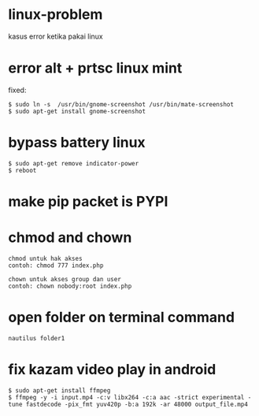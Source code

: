 # linux-problem
kasus error ketika pakai linux
# error alt + prtsc linux mint
fixed:
```
$ sudo ln -s  /usr/bin/gnome-screenshot /usr/bin/mate-screenshot
$ sudo apt-get install gnome-screenshot
```

# bypass battery linux
```
$ sudo apt-get remove indicator-power
$ reboot
```

# make pip packet is PYPI

# chmod and chown
```
chmod untuk hak akses 
contoh: chmod 777 index.php

chown untuk akses group dan user
contoh: chown nobody:root index.php
```
# open folder on terminal command
```
nautilus folder1
```

# fix kazam video play in android
```
$ sudo apt-get install ffmpeg
$ ffmpeg -y -i input.mp4 -c:v libx264 -c:a aac -strict experimental -tune fastdecode -pix_fmt yuv420p -b:a 192k -ar 48000 output_file.mp4
```
